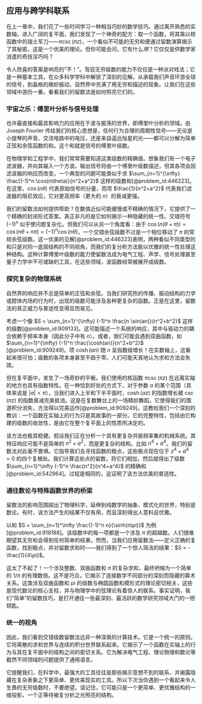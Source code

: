 ## 应用与跨学科联系

在上一章中，我们花了一些时间学习一种相当巧妙的数学技巧。通过离开熟悉的实数轴，进入广阔的复平面，我们发现了一个神奇的配方：取一个函数，将其乘以核函数中的瑞士军刀——$\pi \csc(\pi z)$，一个看似不可能的无穷和便通过留数演算揭示了其秘密。这是一个优美的理论。但你可能会问，它有什么*用*？它仅仅是供数学家消遣的奇技淫巧吗？

令人欣喜的答案是响亮的“不！”。驾驭无穷级数的能力不仅仅是一种派对戏法；它是一种基本工具，在众多科学学科中解锁了深刻的见解。从承载我们声音环游全球的信号，到晶格的微妙振动，自然界中充满了用无穷和描述的现象。让我们在这些领域中游历一番，看看我们的留数法是如何照亮它们的。

### 宇宙之乐：傅里叶分析与信号处理

也许最直接和最具影响力的应用在于波与振荡的世界，即傅里叶分析的领域。由 Joseph Fourier 传给我们的核心思想是，任何行为合理的周期性信号——无论是小提琴的声音、交流电路中的电压，还是来自遥远恒星的光——都可以分解为简单正弦和余弦函数的和。这个和就是信号的傅里叶级数。

在物理学和工程学中，我们常常需要知道这类级数的精确值。想象我们有一个电子滤波器，并向其输入一个方波。输出信号将由一个傅里叶级数描述，但其各项会因滤波器的响应而改变。一个典型的问题可能类似于求 $\sum_{n=1}^{\infty} \frac{(-1)^n \cos(n\theta)}{n^2+a^2}$ 这样的级数和[@problem_id:446223]。在这里，$\cos(n\theta)$ 代表原始信号的分量，而项 $\frac{1}{n^2+a^2}$ 代表我们滤波器的阻尼效应，它对更高频率（更大的 $n$）的衰减更强。

我们的留数法如何提供帮助？在数值近似可能缓慢或不精确的情况下，它提供了一个精确的封闭形式答案。真正非凡的是它如何揭示一种隐藏的统一性。交错符号 $(-1)^n$ 似乎使问题复杂化。但我们可以从另一个角度看：由于 $\cos(n(\theta+\pi)) = \cos(n\theta + n\pi) = (-1)^n \cos(n\theta)$，一个交错余弦级数不过是一个相位移动了 $\pi$ 的常规余弦级数。这一优美的见解[@problem_id:446223]表明，两种看似不同类型的和只是对同一底层结构的不同视角，而我们的复分析方法能以优雅的统一性处理这种结构。这种计算傅里叶级数的能力使留数法成为电气工程、声学、信号处理甚至量子力学中不可或缺的工具，在这些领域，波函数经常被展开成级数。

### 探究复杂的物理系统

自然界的响应并不总是简单的正弦和余弦。当我们研究热的传播、振动结构的力学或腔体内场的行为时，出现的级数可能涉及各种更复杂的函数。正是在这里，留数法的真正威力与普适性变得显而易见。

考虑一个像 $S = \sum_{n=1}^{\infty} (-1)^n \frac{n \sin(an)}{n^2+b^2}$ 这样的级数[@problem_id:909133]。这可能描述一个系统的响应，其中与驱动力的耦合依赖于频率本身（因此分子中有 $n$）。或者，我们可能会遇到双曲函数，如 $\sum_{n=1}^{\infty} (-1)^n \frac{\cosh(an)}{n^2+b^2}$ [@problem_id:909249]。项 $\cosh(an)$ 随 $n$ 呈指数级增长！在实数轴上，这看起来很可怕；级数的各项本身甚至不趋于零。人们可能天真地认为求和方法会失效。

但在复平面中，发生了一场奇妙的平衡。我们使用的核函数 $\pi \csc(\pi z)$ 在远离实轴的地方也具有指数特性。在一种恰到好处的方式下，对于参数 $a$ 的某个范围（具体来说是 $|a| \lt \pi$），当我们进入上半和下半平面时，$\cosh(az)$ 的指数增长被 $\csc(\pi z)$ 的指数衰减完美抵消。这是在复数舞台上的一场精妙舞蹈，它使得我们的围道积分消失，方法得以完美运作[@problem_id:909249]。这教给我们一个深刻的教训：一个函数在实轴上的行为只是其故事的一部分。它的完整特性，包括由它构建的级数的收敛性，是由它在整个复平面上的性质所决定的。

该方法也极其稳健。假设我们正在分析一个具有更复杂共振频率集的机械系统。其特征响应可能不是简单的 $n^2+a^2$，而是更复杂的结构，比如 $n^4+a^4$。我们的留数法对此毫不畏惧。它指导我们去寻找函数的极点，这些极点现在位于 $z^4+a^4=0$ 的四个复根处。我们计算这些点的留数，将它们相加，然后就得出了级数 $\sum_{n=1}^\infty (-1)^n \frac{n^2}{n^4+a^4}$ 的精确和[@problem_id:542964]。过程是相同的，这证明了该方法优美的普适性。

### 通往数论与特殊函数世界的桥梁

留数法的影响范围超出了物理科学，延伸到纯数学的抽象、模式化的世界，特别是数论。有时，该方法产生的结果不仅有用，而且深刻得出人意料且优雅。

以和 $S = \sum_{n=1}^\infty \frac{(-1)^n n}{\sinh(n\pi)}$ 为例[@problem_id:918188]。该级数中的每一项都是一个涉及 $\pi$ 的超越数。人们很难期望其无穷和会得到任何简单的结果。然而，当我们应用留数法——定义正确的复函数，找到极点，并对留数求和时——我们得到了一个惊人简洁的结果：$S = -\frac{1}{4\pi}$。

这太了不起了！一个涉及整数、双曲函数和 $\pi$ 的复杂求和，最终坍缩为一个简单的 $1/\pi$ 的有理数倍。这不是巧合。它揭示了连接数学不同部分的深刻而隐藏的算术关系。这类涉及双曲函数和 pi 的级数与椭圆函数和模形式的理论密切相关，这些是现代数论的核心支柱，并与物理学中的弦理论有着惊人的联系。事实证明，我们“简单”的留数技巧，是打开通往一些最深刻、最活跃的数学研究领域大门的一把钥匙。

### 统一的视角

因此，我们看到交错级数留数法远非一种深奥的计算技术。它是一个统一的原则。它将离散的求和世界与连续的积分世界联系起来。它揭示了一个函数在实轴上的行为与其在复平面中的结构之间的密切关系。它为解决电气工程、理论物理和数论等截然不同领域的问题提供了通用语言。

它提醒我们，在科学中，最强大的工具往往是那些揭示意想不到的联系，并揭露隐藏在复杂表象之下更简单、更优美现实的工具。所以下次当你遇到一个看起来令人生畏的无穷级数时，不要绝望。请记住，它可能只是一个更简单、更优雅结构的一维投影，一个正等待被复分析之光照亮的结构。